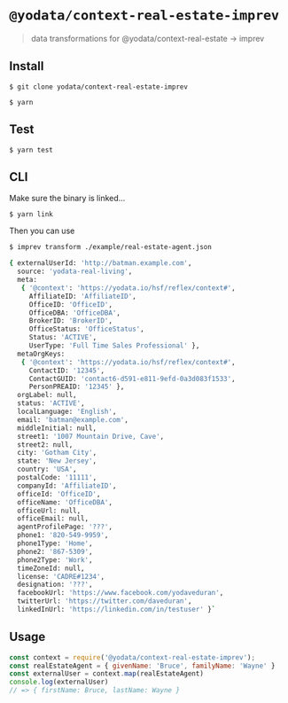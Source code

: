 # `@yodata/context-real-estate-imprev`

> data transformations for @yodata/context-real-estate -> imprev

## Install

`$ git clone yodata/context-real-estate-imprev`

`$ yarn`

## Test

`$ yarn test`

## CLI

Make sure the binary is linked...

`$ yarn link`

Then you can use

```bash
$ imprev transform ./example/real-estate-agent.json

{ externalUserId: 'http://batman.example.com',
  source: 'yodata-real-living',
  meta:
   { '@context': 'https://yodata.io/hsf/reflex/context#',
     AffiliateID: 'AffiliateID',
     OfficeID: 'OfficeID',
     OfficeDBA: 'OfficeDBA',
     BrokerID: 'BrokerID',
     OfficeStatus: 'OfficeStatus',
     Status: 'ACTIVE',
     UserType: 'Full Time Sales Professional' },
  metaOrgKeys:
   { '@context': 'https://yodata.io/hsf/reflex/context#',
     ContactID: '12345',
     ContactGUID: 'contact6-d591-e811-9efd-0a3d083f1533',
     PersonPREAID: '12345' },
  orgLabel: null,
  status: 'ACTIVE',
  localLanguage: 'English',
  email: 'batman@example.com',
  middleInitial: null,
  street1: '1007 Mountain Drive, Cave',
  street2: null,
  city: 'Gotham City',
  state: 'New Jersey',
  country: 'USA',
  postalCode: '11111',
  companyId: 'AffiliateID',
  officeId: 'OfficeID',
  officeName: 'OfficeDBA',
  officeUrl: null,
  officeEmail: null,
  agentProfilePage: '???',
  phone1: '820-549-9959',
  phone1Type: 'Home',
  phone2: '867-5309',
  phone2Type: 'Work',
  timeZoneId: null,
  license: 'CADRE#1234',
  designation: '???',
  facebookUrl: 'https://www.facebook.com/yodaveduran',
  twitterUrl: 'https://twitter.com/daveduran',
  linkedInUrl: 'https://linkedin.com/in/testuser' }`
```

## Usage

```js
const context = require('@yodata/context-real-estate-imprev');
const realEstateAgent = { givenName: 'Bruce', familyName: 'Wayne' }
const externalUser = context.map(realEstateAgent)
console.log(externalUser)
// => { firstName: Bruce, lastName: Wayne }
```
